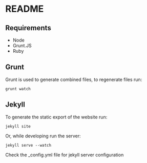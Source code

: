 # README

## Requirements

- Node
- Grunt.JS
- Ruby

## Grunt

Grunt is used to generate combined files, to regenerate files run: 

	grunt watch

## Jekyll

To generate the static export of the website run:

	jekyll site


Or, while developing run the server:

	jekyll serve --watch

Check the _config.yml file for jekyll server configuration
